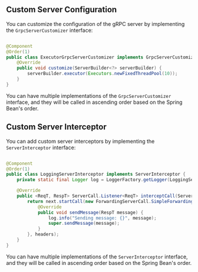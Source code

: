 ## Custom Server Configuration

You can customize the configuration of the gRPC server by implementing the `GrpcServerCustomizer` interface:

```java

@Component
@Order(1)
public class ExecutorGrpcServerCustomizer implements GrpcServerCustomizer {
    @Override
    public void customize(ServerBuilder<?> serverBuilder) {
        serverBuilder.executor(Executors.newFixedThreadPool(10));
    }
}
```

You can have multiple implementations of the `GrpcServerCustomizer` interface, and they will be called in ascending
order based on the Spring Bean's order.

## Custom Server Interceptor

You can add custom server interceptors by implementing the `ServerInterceptor` interface:

```java

@Component
@Order(1)
public class LoggingServerInterceptor implements ServerInterceptor {
    private static final Logger log = LoggerFactory.getLogger(LoggingServerInterceptor.class);

    @Override
    public <ReqT, RespT> ServerCall.Listener<ReqT> interceptCall(ServerCall<ReqT, RespT> call, Metadata headers, ServerCallHandler<ReqT, RespT> next) {
        return next.startCall(new ForwardingServerCall.SimpleForwardingServerCall<ReqT, RespT>(call) {
            @Override
            public void sendMessage(RespT message) {
                log.info("Sending message: {}", message);
                super.sendMessage(message);
            }
        }, headers);
    }
}
```

You can have multiple implementations of the `ServerInterceptor` interface, and they will be called in ascending order
based on the Spring Bean's order.